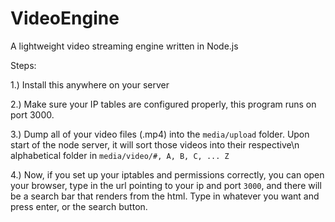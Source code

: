 # VideoEngine
A lightweight video streaming engine written in Node.js

Steps:

1.) Install this anywhere on your server

2.) Make sure your IP tables are configured properly, this program runs on
    port 3000.
    
3.) Dump all of your video files (.mp4) into the `media/upload` folder. Upon
    start of the node server, it will sort those videos into their respective\n
    alphabetical folder in `media/video/#, A, B, C, ... Z`

4.) Now, if you set up your iptables and permissions correctly, you can open your
    browser, type in the url pointing to your ip and port `3000`, and there will be
    a search bar that renders from the html. Type in whatever you want and press enter,
    or the search button.
